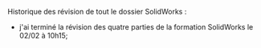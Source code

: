 Historique des révision de tout le dossier SolidWorks :

- j'ai terminé la révision des quatre parties de la formation SolidWorks le 02/02 à 10h15;